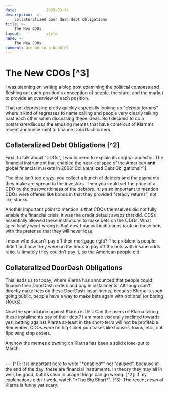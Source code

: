 ```yaml
---
date:             2025-03-24
description:  >-
    collateralized door dash debt obligations
title: >-
    The New CDOs
layout:           style
name: >-
    The New CDOs
comment: are we in a bubble? 
---
```


# The New CDOs [^3]

I was planning on writing a blog post examining the political compass and fleshing out each position's conception of people, the state, and the market to provide an overview of each position. 

That got depressing pretty quickly especially looking up "*debate forums*" where it kind of regresses to name calling and people very clearly talking past each other when discussing these ideas. So I decided to do a post/share/discuss the amusing memes that have come out of Klarna's recent announcement to finance DoorDash orders.

## Collateralized Debt Obligations [^2]

First, to talk about "CDOs", I would need to explain its original ancestor. The financial instrument that enabled the near-collapse of the American **and** global financial markets in 2008: Collateralized Debt Obligations[^1].

The idea isn't too crazy, you collect a bunch of debtors and the payments they make are spread to the investors. Then you could set the price of a CDO by the trustworthiness of the debtors. It is also important to mention CDOs were offered like bonds in that they provided "steady returns", not like stocks.

Another important point to mention is that CDOs themselves did not fully enable the financial crisis, it was the credit default swaps that did. CDSs essentially allowed these institutions to make bets on the CDOs. What specifically went wrong is that now financial institutions took on these bets with the pretense that they will never lose.

I mean who doesn't pay off their mortgage right? The problem is people didn't and now they were on the hook to pay off the bets with insane odds ratio. Ultimately they couldn't pay it, so the American people did.

## Collateralized DoorDash Obligations

This leads us to today, where Klarna has announced that people could finance their DoorDash orders and pay in installments. Although can't directly make bets on these DoorDash installments, because Klarna is soon going public, people have a way to make bets again with options! (or boring stocks). 

Now the speculation against Klarna is this: Can the users of Klarna taking these installments pay of their debt? I am more viscerally inclined towards yes; betting against Klarna at-least in the short-term will not be profitable. Remember, CDOs were on big-ticket purchases like houses, loans, etc., not 8pc wing stop orders.

Anyhow the memes clowning on Klarna has been a solid close-out to March.


<br/>
---
[^1]: It is important here to write "*enabled*" not "caused", because at the end of the day, these are financial instruments. In theory they may all in well, be good, but its clear in usage things can go wrong.
[^2]: If my explanations didn't work, watch "*The Big Short*".
[^3]: The recent news of Klarna is funny yet scary.
